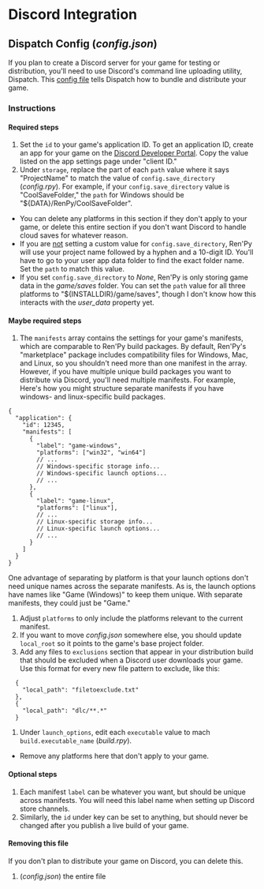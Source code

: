 # Discord Integration


## Dispatch Config (*config.json*)
If you plan to create a Discord server for your game for testing or distribution, you'll need to use Discord's command line uploading utility, Dispatch. This [config file](https://discordapp.com/developers/docs/dispatch/branches-and-builds#setting-up-our-first-build) tells Dispatch how to bundle and distribute your game.

### Instructions

#### Required steps
1. Set the `id` to your game's application ID. To get an application ID, create an app for your game on the [Discord Developer Portal](https://discord.com/developers/applications). Copy the value listed on the app settings page under "client ID."
1. Under `storage`, replace the part of each `path` value where it says "ProjectName" to match the value of `config.save_directory` (*config.rpy*). For example, if your `config.save_directory` value is "CoolSaveFolder," the `path` for Windows should be "${DATA}/RenPy/CoolSaveFolder".
 - You can delete any platforms in this section if they don't apply to your game, or delete this entire section if you don't want Discord to handle cloud saves for whatever reason.
 - If you are <u>not</u> setting a custom value for `config.save_directory`, Ren'Py will use your project name followed by a hyphen and a 10-digit ID. You'll have to go to your user app data folder to find the exact folder name. Set the `path` to match this value.
 - If you set `config.save_directory` to *None*, Ren'Py is only storing game data in the *game/saves* folder. You can set the `path` value for all three platforms to "${INSTALLDIR}/game/saves", though I don't know how this interacts with the *user_data* property yet.

#### Maybe required steps
1. The `manifests` array contains the settings for your game's manifests, which are comparable to Ren'Py build packages. By default, Ren'Py's "marketplace" package includes compatibility files for Windows, Mac, and Linux, so you shouldn't need more than one manifest in the array. However, if you have multiple unique build packages you want to distribute via Discord, you'll need multiple manifests. For example, Here's how you might structure separate manifests if you have windows- and linux-specific build packages.
```
{
  "application": {
    "id": 12345,
    "manifests": [
      {
        "label": "game-windows",
        "platforms": ["win32", "win64"]
        // ...
        // Windows-specific storage info...
        // Windows-specific launch options...
        // ...
      },
      {
        "label": "game-linux",
        "platforms": ["linux"],
        // ...
        // Linux-specific storage info...
        // Linux-specific launch options...
        // ...
      }
    ]
  }
}
```
One advantage of separating by platform is that your launch options don't need unique names across the separate manifests. As is, the launch options have names like "Game (Windows)" to keep them unique. With separate manifests, they could just be "Game."
1. Adjust `platforms` to only include the platforms relevant to the current manifest.
1. If you want to move *config.json* somewhere else, you should update `local_root` so it points to the game's base project folder.
1. Add any files to `exclusions` section that appear in your distribution build that should be excluded when a Discord user downloads your game. Use this format for every new file pattern to exclude, like this:
```
  {
    "local_path": "filetoexclude.txt"
  },
  {
    "local_path": "dlc/**.*"
  }
```
1. Under `launch_options`, edit each `executable` value to mach `build.executable_name` (*build.rpy*).
 - Remove any platforms here that don't apply to your game.

#### Optional steps
1. Each manifest `label` can be whatever you want, but should be unique across manifests. You will need this label name when setting up Discord store channels.
1. Similarly, the `id` under key can be set to anything, but should never be changed after you publish a live build of your game.

#### Removing this file
If you don't plan to distribute your game on Discord, you can delete this.

1. (*config.json*) the entire file
